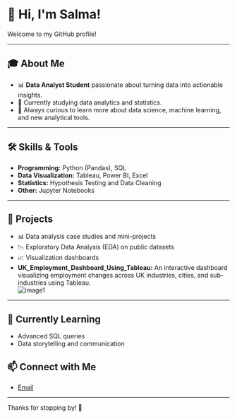 



# 👋 Hi, I'm Salma!

Welcome to my GitHub profile!

---

## 🎓 About Me

- 📊 **Data Analyst Student** passionate about turning data into actionable insights.
- 🏫 Currently studying data analytics and statistics.
- 🧠 Always curious to learn more about data science, machine learning, and new analytical tools.

---

## 🛠️ Skills & Tools

- **Programming:** Python (Pandas), SQL
- **Data Visualization:** Tableau, Power BI, Excel
- **Statistics:** Hypothesis Testing and Data Cleaning
- **Other:** Jupyter Notebooks

---

## 📂 Projects

- 📊 Data analysis case studies and mini-projects
- 📉 Exploratory Data Analysis (EDA) on public datasets
- 📈 Visualization dashboards
- **UK_Employment_Dashboard_Using_Tableau:** An interactive dashboard visualizing employment changes across UK industries, cities, and sub-industries using Tableau.  
  ![image1](image1)

---

## 🌱 Currently Learning

- Advanced SQL queries
- Data storytelling and communication

## 📫 Connect with Me

- [Email](#) <!-- sweet_sekseka@hotmail.com -->

---

Thanks for stopping by! 🚀
````
